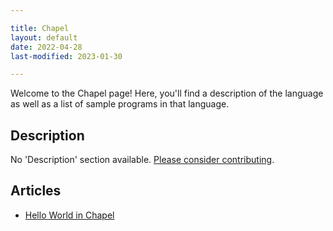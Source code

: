 ```yaml
---

title: Chapel
layout: default
date: 2022-04-28
last-modified: 2023-01-30

---
```


Welcome to the Chapel page! Here, you'll find a description of the language as well as a list of sample programs in that language.

## Description

No 'Description' section available. [Please consider contributing](https://github.com/TheRenegadeCoder/sample-programs-website).

## Articles

- [Hello World in Chapel](https://sampleprograms.io/projects/hello-world/chapel)